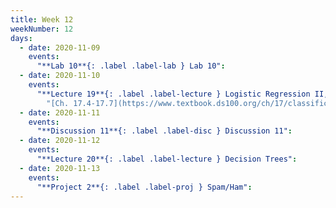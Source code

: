 ```yaml
---
title: Week 12
weekNumber: 12
days:
  - date: 2020-11-09
    events:
      "**Lab 10**{: .label .label-lab } Lab 10":
  - date: 2020-11-10
    events:
      "**Lecture 19**{: .label .label-lecture } Logistic Regression II, Classification":
        "[Ch. 17.4-17.7](https://www.textbook.ds100.org/ch/17/classification_log_reg.html)"
  - date: 2020-11-11
    events:
      "**Discussion 11**{: .label .label-disc } Discussion 11":
  - date: 2020-11-12
    events:
      "**Lecture 20**{: .label .label-lecture } Decision Trees":
  - date: 2020-11-13
    events:
      "**Project 2**{: .label .label-proj } Spam/Ham":
---
```

